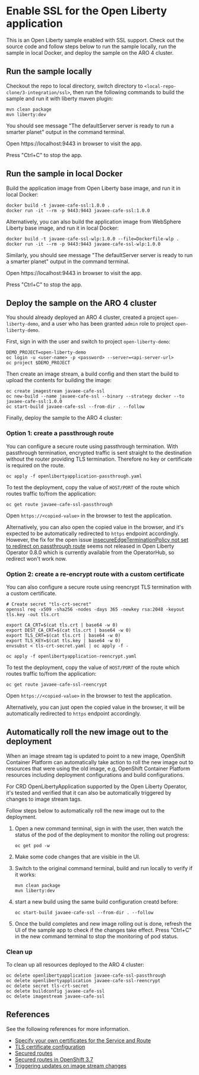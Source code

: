 # Enable SSL for the Open Liberty application

This is an Open Liberty sample enabled with SSL support. Check out the source code and follow steps below to run the sample locally, run the sample in local Docker, and deploy the sample on the ARO 4 cluster.

## Run the sample locally

Checkout the repo to local directory, switch directory to `<local-repo-clone/3-integration/ssl>`, then run the following commands to build the sample and run it with liberty maven plugin:

```
mvn clean package
mvn liberty:dev
```

You should see message "The defaultServer server is ready to run a smarter planet" output in the command terminal.

Open https://localhost:9443 in browser to visit the app.

Press "Ctrl+C" to stop the app. 

## Run the sample in local Docker

Build the application image from Open Liberty base image, and run it in local Docker:

```
docker build -t javaee-cafe-ssl:1.0.0 .
docker run -it --rm -p 9443:9443 javaee-cafe-ssl:1.0.0
```

Alternatively, you can also build the application image from WebSphere Liberty base image, and run it in local Docker:

```
docker build -t javaee-cafe-ssl-wlp:1.0.0 --file=Dockerfile-wlp .
docker run -it --rm -p 9443:9443 javaee-cafe-ssl-wlp:1.0.0
```

Similarly, you should see message "The defaultServer server is ready to run a smarter planet" output in the command terminal.

Open https://localhost:9443 in browser to visit the app.

Press "Ctrl+C" to stop the app.  

## Deploy the sample on the ARO 4 cluster

You should already deployed an ARO 4 cluster, created a project `open-liberty-demo`, and a user who has been granted `admin` role to project `open-liberty-demo`.

First, sign in with the user and switch to project `open-liberty-demo`:

```
DEMO_PROJECT=open-liberty-demo
oc login -u <user-name> -p <password> --server=<api-server-url>
oc project $DEMO_PROJECT
```

Then create an image stream, a build config and then start the build to upload the contents for building the image: 

```
oc create imagestream javaee-cafe-ssl
oc new-build --name javaee-cafe-ssl --binary --strategy docker --to javaee-cafe-ssl:1.0.0
oc start-build javaee-cafe-ssl --from-dir . --follow
```

Finally, deploy the sample to the ARO 4 cluster:

### Option 1: create a passthrough route

You can configure a secure route using passthrough termination. With passthrough termination, encrypted traffic is sent straight to the destination without the router providing TLS termination. Therefore no key or certificate is required on the route.

```
oc apply -f openlibertyapplication-passthrough.yaml
```

To test the deployment, copy the value of `HOST/PORT` of the route which routes traffic to/from the application:

```
oc get route javaee-cafe-ssl-passthrough
```

Open `https://<copied-value>` in the browser to test the application.

Alternatively, you can also open the copied value in the browser, and it's expected to be automatically redirected to `https` endpoint accordingly. However, the fix for the open issue [insecureEdgeTerminationPolicy not set to redirect on passthrough route](https://github.com/OpenLiberty/open-liberty-operator/issues/297#issuecomment-996787319) seems not released in Open Liberty Operator 0.8.0 which is currently available from the OperatorHub, so redirect won't work now.

### Option 2: create a re-encrypt route with a custom certificate

You can also configure a secure route using reencrypt TLS termination with a custom certificate.

```
# Create secret "tls-crt-secret"
openssl req -x509 -sha256 -nodes -days 365 -newkey rsa:2048 -keyout tls.key -out tls.crt

export CA_CRT=$(cat tls.crt | base64 -w 0)
export DEST_CA_CRT=$(cat tls.crt | base64 -w 0)
export TLS_CRT=$(cat tls.crt | base64 -w 0)
export TLS_KEY=$(cat tls.key | base64 -w 0)
envsubst < tls-crt-secret.yaml | oc apply -f -

oc apply -f openlibertyapplication-reencrypt.yaml
```

To test the deployment, copy the value of `HOST/PORT` of the route which routes traffic to/from the application:

```
oc get route javaee-cafe-ssl-reencrypt
```

Open `https://<copied-value>` in the browser to test the application.

Alternatively, you can just open the copied value in the browser, it will be automatically redirected to `https` endpoint accordingly.

## Automatically roll the new image out to the deployment

When an image stream tag is updated to point to a new image, OpenShift Container Platform can automatically take action to roll the new image out to resources that were using the old image, e.g,  OpenShift Container Platform resources including deployment configurations and build configurations.

For CRD OpenLibertyApplication supported by the Open Liberty Operator, it's tested and verified that it can also be automatically triggered by changes to image stream tags.

Follow steps below to automatically roll the new image out to the deployment.

1. Open a new command terminal, sign in with the user, then watch the status of the pod of the deployment to monitor the rolling out progress:

   ```
   oc get pod -w
   ```

1. Make some code changes that are visible in the UI.
1. Switch to the original command terminal, build and run locally to verify if it works:

   ```
   mvn clean package
   mvn liberty:dev
   ```

1. start a new build using the same build configuration creatd before:

   ```
   oc start-build javaee-cafe-ssl --from-dir . --follow
   ```

1. Once the build completes and new image rolling out is done, refresh the UI of the sample app to check if the changes take effect. Press "Ctrl+C" in the new command terminal to stop the monitoring of pod status.

### Clean up

To clean up all resources deployed to the ARO 4 cluster:

```
oc delete openlibertyapplication javaee-cafe-ssl-passthrough
oc delete openlibertyapplication javaee-cafe-ssl-reencrypt
oc delete secret tls-crt-secret
oc delete buildconfig javaee-cafe-ssl
oc delete imagestream javaee-cafe-ssl
```

## References

See the following references for more information.

* [Specify your own certificates for the Service and Route](https://github.com/application-stacks/runtime-component-operator/blob/main/doc/user-guide-v1beta2.adoc#certificates)
* [TLS certificate configuration](https://github.com/OpenLiberty/ci.docker/blob/master/SECURITY.md#tls-certificate-configuration)
* [Secured routes](https://docs.openshift.com/container-platform/4.9/networking/routes/secured-routes.html)
* [Secured routes in OpenShift 3.7](https://docs.openshift.com/container-platform/3.7/architecture/networking/routes.html#secured-routes)
* [Triggering updates on image stream changes](https://docs.openshift.com/container-platform/4.9/openshift_images/triggering-updates-on-imagestream-changes.html)